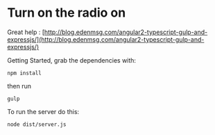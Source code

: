 # Turn on the radio on

Great help :
[http://blog.edenmsg.com/angular2-typescript-gulp-and-expressjs/](http://blog.edenmsg.com/angular2-typescript-gulp-and-expressjs/)

Getting Started, grab the dependencies with:

`npm install`

then run

`gulp`

To run the server do this:

```shell
node dist/server.js
```
